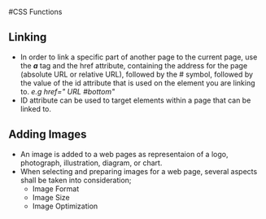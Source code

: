 #CSS Functions

## Linking
- In order to link a specific part of another page to the current page, use the ***a*** tag and the href attribute, containing the address for the
page (absolute URL or relative URL), followed by the # symbol, followed by the value of the id attribute that is used on the element you are linking to. 
  *e.g href=" URL #bottom"*
- ID attribute can be used to target elements within a page that can be linked to.

## Adding Images
- An image is added to a web pages as representaion of a logo, photograph,
illustration, diagram, or chart.
- When selecting and preparing images for a web page, several aspects shall be taken into consideration; 
  - Image Format
  - Image Size
  - Image Optimization
